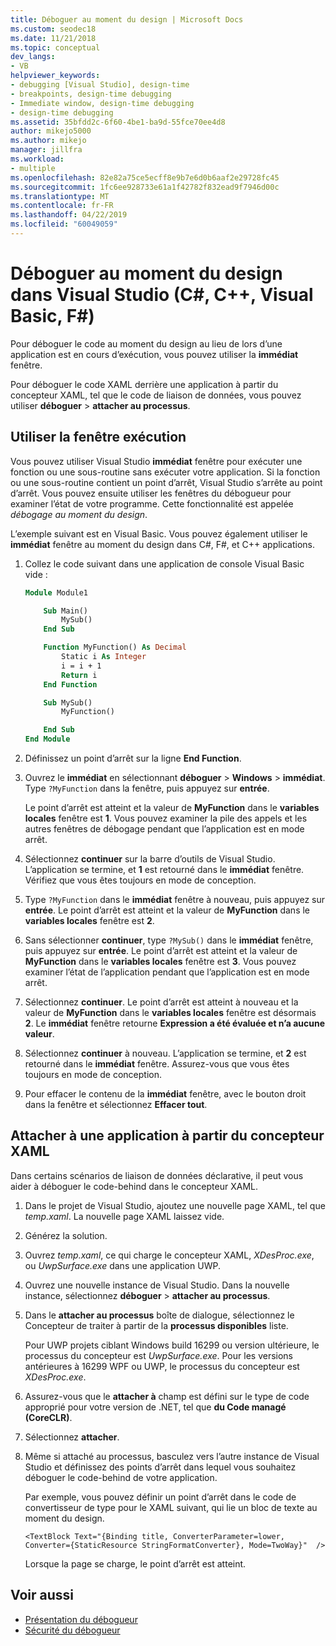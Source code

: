 ```yaml
---
title: Déboguer au moment du design | Microsoft Docs
ms.custom: seodec18
ms.date: 11/21/2018
ms.topic: conceptual
dev_langs:
- VB
helpviewer_keywords:
- debugging [Visual Studio], design-time
- breakpoints, design-time debugging
- Immediate window, design-time debugging
- design-time debugging
ms.assetid: 35bfdd2c-6f60-4be1-ba9d-55fce70ee4d8
author: mikejo5000
ms.author: mikejo
manager: jillfra
ms.workload:
- multiple
ms.openlocfilehash: 82e82a75ce5ecff8e9b7e6d0b6aaf2e29728fc45
ms.sourcegitcommit: 1fc6ee928733e61a1f42782f832ead9f7946d00c
ms.translationtype: MT
ms.contentlocale: fr-FR
ms.lasthandoff: 04/22/2019
ms.locfileid: "60049059"
---
```

# <a name="debug-at-design-time-in-visual-studio-c-c-visual-basic-f"></a>Déboguer au moment du design dans Visual Studio (C#, C++, Visual Basic, F#)

Pour déboguer le code au moment du design au lieu de lors d’une application est en cours d’exécution, vous pouvez utiliser la **immédiat** fenêtre.

Pour déboguer le code XAML derrière une application à partir du concepteur XAML, tel que le code de liaison de données, vous pouvez utiliser **déboguer** > **attacher au processus**.

## <a name="use-the-immediate-window"></a>Utiliser la fenêtre exécution

Vous pouvez utiliser Visual Studio **immédiat** fenêtre pour exécuter une fonction ou une sous-routine sans exécuter votre application. Si la fonction ou une sous-routine contient un point d’arrêt, Visual Studio s’arrête au point d’arrêt. Vous pouvez ensuite utiliser les fenêtres du débogueur pour examiner l’état de votre programme. Cette fonctionnalité est appelée *débogage au moment du design*.

L’exemple suivant est en Visual Basic. Vous pouvez également utiliser le **immédiat** fenêtre au moment du design dans C#, F#, et C++ applications.

1. Collez le code suivant dans une application de console Visual Basic vide :

   ```vb
   Module Module1

       Sub Main()
           MySub()
       End Sub

       Function MyFunction() As Decimal
           Static i As Integer
           i = i + 1
           Return i
       End Function

       Sub MySub()
           MyFunction()

       End Sub
   End Module
   ```

1. Définissez un point d’arrêt sur la ligne **End Function**.

1. Ouvrez le **immédiat** en sélectionnant **déboguer** > **Windows** > **immédiat**. Type `?MyFunction` dans la fenêtre, puis appuyez sur **entrée**.

   Le point d’arrêt est atteint et la valeur de **MyFunction** dans le **variables locales** fenêtre est **1**. Vous pouvez examiner la pile des appels et les autres fenêtres de débogage pendant que l’application est en mode arrêt.

1. Sélectionnez **continuer** sur la barre d’outils de Visual Studio. L’application se termine, et **1** est retourné dans le **immédiat** fenêtre. Vérifiez que vous êtes toujours en mode de conception.

1. Type `?MyFunction` dans le **immédiat** fenêtre à nouveau, puis appuyez sur **entrée**. Le point d’arrêt est atteint et la valeur de **MyFunction** dans le **variables locales** fenêtre est **2**.

1. Sans sélectionner **continuer**, type `?MySub()` dans le **immédiat** fenêtre, puis appuyez sur **entrée**. Le point d’arrêt est atteint et la valeur de **MyFunction** dans le **variables locales** fenêtre est **3**. Vous pouvez examiner l’état de l’application pendant que l’application est en mode arrêt.

1. Sélectionnez **continuer**. Le point d’arrêt est atteint à nouveau et la valeur de **MyFunction** dans le **variables locales** fenêtre est désormais **2**. Le **immédiat** fenêtre retourne **Expression a été évaluée et n’a aucune valeur**.

1. Sélectionnez **continuer** à nouveau. L’application se termine, et **2** est retourné dans le **immédiat** fenêtre. Assurez-vous que vous êtes toujours en mode de conception.

1. Pour effacer le contenu de la **immédiat** fenêtre, avec le bouton droit dans la fenêtre et sélectionnez **Effacer tout**.

## <a name="attach-to-an-app-from-the-xaml-designer"></a>Attacher à une application à partir du concepteur XAML

Dans certains scénarios de liaison de données déclarative, il peut vous aider à déboguer le code-behind dans le concepteur XAML.

1. Dans le projet de Visual Studio, ajoutez une nouvelle page XAML, tel que *temp.xaml*. La nouvelle page XAML laissez vide.

1. Générez la solution.

1. Ouvrez *temp.xaml*, ce qui charge le concepteur XAML, *XDesProc.exe*, ou *UwpSurface.exe* dans une application UWP.

1. Ouvrez une nouvelle instance de Visual Studio. Dans la nouvelle instance, sélectionnez **déboguer** > **attacher au processus**.

1. Dans le **attacher au processus** boîte de dialogue, sélectionnez le Concepteur de traiter à partir de la **processus disponibles** liste.

   Pour UWP projets ciblant Windows build 16299 ou version ultérieure, le processus du concepteur est *UwpSurface.exe*. Pour les versions antérieures à 16299 WPF ou UWP, le processus du concepteur est *XDesProc.exe*.

1. Assurez-vous que le **attacher à** champ est défini sur le type de code approprié pour votre version de .NET, tel que **du Code managé (CoreCLR)**.

1. Sélectionnez **attacher**.

1. Même si attaché au processus, basculez vers l’autre instance de Visual Studio et définissez des points d’arrêt dans lequel vous souhaitez déboguer le code-behind de votre application.

   Par exemple, vous pouvez définir un point d’arrêt dans le code de convertisseur de type pour le XAML suivant, qui lie un bloc de texte au moment du design.

    ```xaml
    <TextBlock Text="{Binding title, ConverterParameter=lower, Converter={StaticResource StringFormatConverter}, Mode=TwoWay}"  />
    ```

   Lorsque la page se charge, le point d’arrêt est atteint.

## <a name="see-also"></a>Voir aussi
- [Présentation du débogueur](../debugger/debugger-feature-tour.md)
- [Sécurité du débogueur](../debugger/debugger-security.md)